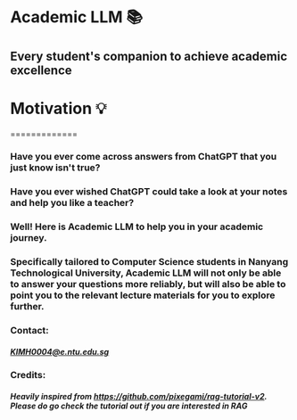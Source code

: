 # **Academic LLM** 📚
## Every student's companion to achieve academic excellence

# Motivation 💡
=============
### Have you ever come across answers from ChatGPT that you just know isn't true? 
### Have you ever wished ChatGPT could take a look at your notes and help you like a teacher?
### Well! Here is **Academic LLM** to help you in your academic journey. 
### Specifically tailored to Computer Science students in Nanyang Technological University, Academic LLM will not only be able to answer your questions more reliably, but will also be able to point you to the relevant lecture materials for you to explore further. 

### Contact:
##### KIMH0004@e.ntu.edu.sg

### Credits:
##### Heavily inspired from https://github.com/pixegami/rag-tutorial-v2. Please do go check the tutorial out if you are interested in RAG